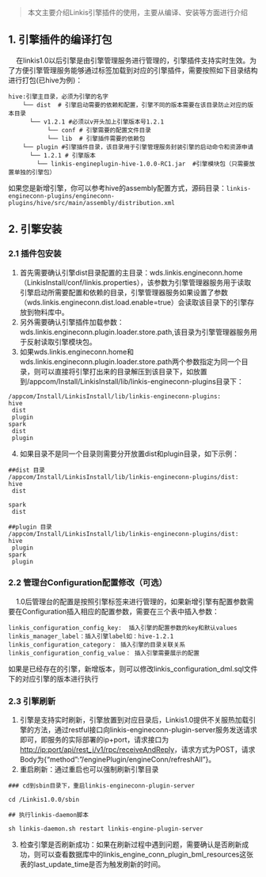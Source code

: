 > 本文主要介绍Linkis引擎插件的使用，主要从编译、安装等方面进行介绍

## 1. 引擎插件的编译打包
&nbsp;&nbsp;&nbsp;&nbsp;在linkis1.0以后引擎是由引擎管理服务进行管理的，引擎插件支持实时生效。为了方便引擎管理服务能够通过标签加载到对应的引擎插件，需要按照如下目录结构进行打包(已hive为例)：
```
hive:引擎主目录，必须为引擎的名字
    └── dist  # 引擎启动需要的依赖和配置，引擎不同的版本需要在该目录防止对应的版本目录
      └── v1.2.1 #必须以v开头加上引擎版本号1.2.1
           └── conf # 引擎需要的配置文件目录
           └── lib  # 引擎插件需要的依赖包
    └── plugin #引擎插件目录，该目录用于引擎管理服务封装引擎的启动命令和资源申请
      └── 1.2.1 # 引擎版本
        └── linkis-engineplugin-hive-1.0.0-RC1.jar  #引擎模块包（只需要放置单独的引擎包）
```
如果您是新增引擎，你可以参考hive的assembly配置方式，源码目录：`linkis-engineconn-plugins/engineconn-plugins/hive/src/main/assembly/distribution.xml`

## 2. 引擎安装
### 2.1 插件包安装
1. 首先需要确认引擎dist目录配置的主目录：wds.linkis.engineconn.home（LinkisInstall/conf/linkis.properties），该参数为引擎管理器服务用于读取引擎启动所需要配置和依赖的目录，引擎管理器服务如果设置了参数（wds.linkis.engineconn.dist.load.enable=true）会读取该目录下的引擎存放到物料库中。
2. 另外需要确认引擎插件加载参数：wds.linkis.engineconn.plugin.loader.store.path,该目录为引擎管理器服务用于反射读取引擎模块包。
3. 如果wds.linkis.engineconn.home和wds.linkis.engineconn.plugin.loader.store.path两个参数指定为同一个目录，则可以直接将引擎打出来的目录解压到该目录下，如放置到/appcom/Install/LinkisInstall/lib/linkis-engineconn-plugins目录下：
```
/appcom/Install/LinkisInstall/lib/linkis-engineconn-plugins:
hive
 dist
 plugin
spark
 dist
 plugin
```
4. 如果目录不是同一个目录则需要分开放置dist和plugin目录，如下示例：
```
##dist 目录
/appcom/Install/LinkisInstall/lib/linkis-engineconn-plugins/dist:
hive
 dist
 
spark
 dist
 
##plugin 目录
/appcom/Install/LinkisInstall/lib/linkis-engineconn-plugins/dist:
hive
 plugin
spark
 plugin
```
### 2.2 管理台Configuration配置修改（可选）
&nbsp;&nbsp;&nbsp;&nbsp;1.0后管理台的配置是按照引擎标签来进行管理的，如果新增引擎有配置参数需要在Configuration插入相应的配置参数，需要在三个表中插入参数：
```
linkis_configuration_config_key:  插入引擎的配置参数的key和默认values
linkis_manager_label：插入引擎label如：hive-1.2.1
linkis_configuration_category： 插入引擎的目录关联关系
linkis_configuration_config_value： 插入引擎需要展示的配置
```
如果是已经存在的引擎，新增版本，则可以修改linkis_configuration_dml.sql文件下的对应引擎的版本进行执行

### 2.3 引擎刷新
1. 引擎是支持实时刷新，引擎放置到对应目录后，Linkis1.0提供不关服热加载引擎的方法，通过restful接口向linkis-engineconn-plugin-server服务发送请求即可，即服务的实际部署的ip+port，请求接口为[http://ip:port/api/rest_j/v1/rpc/receiveAndReply](http://ip:port/api/rest_j/v1/rpc/receiveAndReply)，请求方式为POST，请求Body为{“method”:”/enginePlugin/engineConn/refreshAll”}。
2. 重启刷新：通过重启也可以强制刷新引擎目录
```
### cd到sbin目录下，重启linkis-engineconn-plugin-server

cd /Linkis1.0.0/sbin

## 执行linkis-daemon脚本

sh linkis-daemon.sh restart linkis-engine-plugin-server
```

3. 检查引擎是否刷新成功：如果在刷新过程中遇到问题，需要确认是否刷新成功，则可以查看数据库中的linkis_engine_conn_plugin_bml_resources这张表的last_update_time是否为触发刷新的时间。
